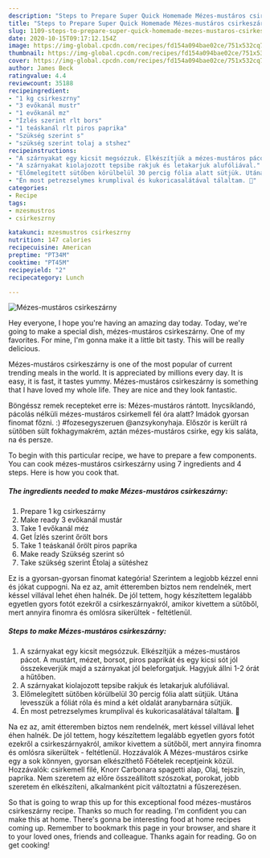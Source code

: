 ```yaml
---
description: "Steps to Prepare Super Quick Homemade Mézes-mustáros csirkeszárny"
title: "Steps to Prepare Super Quick Homemade Mézes-mustáros csirkeszárny"
slug: 1109-steps-to-prepare-super-quick-homemade-mezes-mustaros-csirkeszarny
date: 2020-10-15T09:17:12.154Z
image: https://img-global.cpcdn.com/recipes/fd154a094bae02ce/751x532cq70/mezes-mustaros-csirkeszarny-recept-foto.jpg
thumbnail: https://img-global.cpcdn.com/recipes/fd154a094bae02ce/751x532cq70/mezes-mustaros-csirkeszarny-recept-foto.jpg
cover: https://img-global.cpcdn.com/recipes/fd154a094bae02ce/751x532cq70/mezes-mustaros-csirkeszarny-recept-foto.jpg
author: James Beck
ratingvalue: 4.4
reviewcount: 35188
recipeingredient:
- "1 kg csirkeszrny"
- "3 evőkanál mustr"
- "1 evőkanál mz"
- "Ízlés szerint rlt bors"
- "1 teáskanál rlt piros paprika"
- "Szükség szerint s"
- "szükség szerint tolaj a stshez"
recipeinstructions:
- "A szárnyakat egy kicsit megsózzuk. Elkészítjük a mézes-mustáros pácot. A mustárt, mézet, borsot, piros paprikát és egy kicsi sót jól összekeverjük majd a szárnyakat jól beleforgatjuk. Hagyjuk állni 1-2 órát a hűtőben."
- "A szárnyakat kiolajozott tepsibe rakjuk és letakarjuk alufóliával."
- "Előmelegített sütőben körülbelül 30 percig fólia alatt sütjük. Utána levesszük a fóliát róla és mind a két oldalát aranybarnára sütjük."
- "Én most petrezselymes krumplival és kukoricasalátával tálaltam. 🙂"
categories:
- Recipe
tags:
- mzesmustros
- csirkeszrny

katakunci: mzesmustros csirkeszrny 
nutrition: 147 calories
recipecuisine: American
preptime: "PT34M"
cooktime: "PT45M"
recipeyield: "2"
recipecategory: Lunch

---
```



![Mézes-mustáros csirkeszárny](https://img-global.cpcdn.com/recipes/fd154a094bae02ce/751x532cq70/mezes-mustaros-csirkeszarny-recept-foto.jpg)

Hey everyone, I hope you're having an amazing day today. Today, we're going to make a special dish, mézes-mustáros csirkeszárny. One of my favorites. For mine, I'm gonna make it a little bit tasty. This will be really delicious.

Mézes-mustáros csirkeszárny is one of the most popular of current trending meals in the world. It is appreciated by millions every day. It is easy, it is fast, it tastes yummy. Mézes-mustáros csirkeszárny is something that I have loved my whole life. They are nice and they look fantastic.

Böngéssz remek recepteket erre is: Mézes-mustáros rántott. Inycsiklandó, pácolás nélküli mézes-mustáros csirkemell fél óra alatt? Imádok gyorsan finomat főzni. :) #fozesegyszeruen @anzsykonyhaja. Először is került rá sütőben sült fokhagymakrém, aztán mézes-mustáros csirke, egy kis saláta, na és persze.


To begin with this particular recipe, we have to prepare a few components. You can cook mézes-mustáros csirkeszárny using 7 ingredients and 4 steps. Here is how you cook that.

<!--inarticleads1-->

##### The ingredients needed to make Mézes-mustáros csirkeszárny:

1. Prepare 1 kg csirkeszárny
1. Make ready 3 evőkanál mustár
1. Take 1 evőkanál méz
1. Get Ízlés szerint őrölt bors
1. Take 1 teáskanál őrölt piros paprika
1. Make ready Szükség szerint só
1. Take szükség szerint Étolaj a sütéshez


Ez is a gyorsan-gyorsan finomat kategória! Szerintem a legjobb kézzel enni és jókat cuppogni. Na ez az, amit étteremben biztos nem rendelnék, mert késsel villával lehet éhen halnék. De jól tettem, hogy készítettem legalább egyetlen gyors fotót ezekről a csirkeszárnyakról, amikor kivettem a sütőből, mert annyira finomra és omlósra sikerültek - feltétlenül. 

<!--inarticleads2-->

##### Steps to make Mézes-mustáros csirkeszárny:

1. A szárnyakat egy kicsit megsózzuk. Elkészítjük a mézes-mustáros pácot. A mustárt, mézet, borsot, piros paprikát és egy kicsi sót jól összekeverjük majd a szárnyakat jól beleforgatjuk. Hagyjuk állni 1-2 órát a hűtőben.
1. A szárnyakat kiolajozott tepsibe rakjuk és letakarjuk alufóliával.
1. Előmelegített sütőben körülbelül 30 percig fólia alatt sütjük. Utána levesszük a fóliát róla és mind a két oldalát aranybarnára sütjük.
1. Én most petrezselymes krumplival és kukoricasalátával tálaltam. 🙂


Na ez az, amit étteremben biztos nem rendelnék, mert késsel villával lehet éhen halnék. De jól tettem, hogy készítettem legalább egyetlen gyors fotót ezekről a csirkeszárnyakról, amikor kivettem a sütőből, mert annyira finomra és omlósra sikerültek - feltétlenül. Hozzávalók A Mézes-mustáros csirke egy a sok könnyen, gyorsan elkészíthető Főételek receptjeink közül. Hozzávalók: csirkemell filé, Knorr Carbonara spagetti alap, Olaj, tejszín, paprika. Nem szeretem az előre összeállított szószokat, porokat, jobb szeretem én elkészíteni, alkalmanként picit változtatni a fűszerezésen. 

So that is going to wrap this up for this exceptional food mézes-mustáros csirkeszárny recipe. Thanks so much for reading. I'm confident you can make this at home. There's gonna be interesting food at home recipes coming up. Remember to bookmark this page in your browser, and share it to your loved ones, friends and colleague. Thanks again for reading. Go on get cooking!

